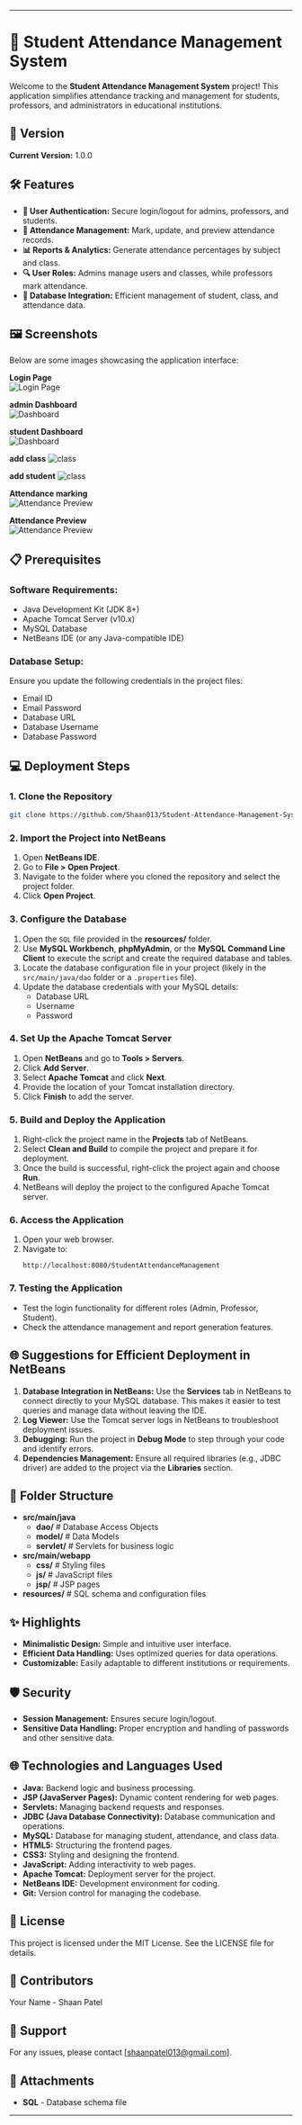 
---

# 📘 Student Attendance Management System  

Welcome to the **Student Attendance Management System** project! This application simplifies attendance tracking and management for students, professors, and administrators in educational institutions.  

## 🚀 Version  

**Current Version:** 1.0.0  

## 🛠 Features  

- **🌟 User Authentication:** Secure login/logout for admins, professors, and students.  
- **📝 Attendance Management:** Mark, update, and preview attendance records.  
- **📊 Reports & Analytics:** Generate attendance percentages by subject and class.  
- **🔍 User Roles:** Admins manage users and classes, while professors mark attendance.  
- **📁 Database Integration:** Efficient management of student, class, and attendance data.  

## 🖼 Screenshots  

Below are some images showcasing the application interface:

**Login Page**  
![Login Page](image/login.png)  

**admin Dashboard**  
![Dashboard](image/admin_dashbord.png)

**student Dashboard**  
![Dashboard](image/student_dashboard.png)

**add class**
![class](image/class.png)

**add student**
![class](image/student.png)

**Attendance marking**  
![Attendance Preview](image/mark_attendace.png)  

**Attendance Preview**  
![Attendance Preview](image/attandance_repo.png)  

## 📋 Prerequisites  

### Software Requirements:  

- Java Development Kit (JDK 8+)  
- Apache Tomcat Server (v10.x)  
- MySQL Database  
- NetBeans IDE (or any Java-compatible IDE)  

### Database Setup:  

Ensure you update the following credentials in the project files:  

- Email ID  
- Email Password  
- Database URL  
- Database Username  
- Database Password  

## 💻 Deployment Steps  

### 1. Clone the Repository  
```bash  
git clone https://github.com/Shaan013/Student-Attendance-Management-System  
```  

### 2. Import the Project into NetBeans  

1. Open **NetBeans IDE**.  
2. Go to **File > Open Project**.  
3. Navigate to the folder where you cloned the repository and select the project folder.  
4. Click **Open Project**.  

### 3. Configure the Database  

1. Open the `SQL` file provided in the **resources/** folder.  
2. Use **MySQL Workbench**, **phpMyAdmin**, or the **MySQL Command Line Client** to execute the script and create the required database and tables.  
3. Locate the database configuration file in your project (likely in the `src/main/java/dao` folder or a `.properties` file).  
4. Update the database credentials with your MySQL details:  
   - Database URL  
   - Username  
   - Password  

### 4. Set Up the Apache Tomcat Server  

1. Open **NetBeans** and go to **Tools > Servers**.  
2. Click **Add Server**.  
3. Select **Apache Tomcat** and click **Next**.  
4. Provide the location of your Tomcat installation directory.  
5. Click **Finish** to add the server.  

### 5. Build and Deploy the Application  

1. Right-click the project name in the **Projects** tab of NetBeans.  
2. Select **Clean and Build** to compile the project and prepare it for deployment.  
3. Once the build is successful, right-click the project again and choose **Run**.  
4. NetBeans will deploy the project to the configured Apache Tomcat server.  

### 6. Access the Application  

1. Open your web browser.  
2. Navigate to:  
   ```  
   http://localhost:8080/StudentAttendanceManagement  
   ```  

### 7. Testing the Application  

- Test the login functionality for different roles (Admin, Professor, Student).  
- Check the attendance management and report generation features.  

## 🌐 Suggestions for Efficient Deployment in NetBeans  

1. **Database Integration in NetBeans:** Use the **Services** tab in NetBeans to connect directly to your MySQL database. This makes it easier to test queries and manage data without leaving the IDE.  
2. **Log Viewer:** Use the Tomcat server logs in NetBeans to troubleshoot deployment issues.  
3. **Debugging:** Run the project in **Debug Mode** to step through your code and identify errors.  
4. **Dependencies Management:** Ensure all required libraries (e.g., JDBC driver) are added to the project via the **Libraries** section.  

## 📂 Folder Structure  

- **src/main/java**  
  - **dao/**         # Database Access Objects  
  - **model/**       # Data Models  
  - **servlet/**     # Servlets for business logic  
- **src/main/webapp**  
  - **css/**         # Styling files  
  - **js/**          # JavaScript files  
  - **jsp/**         # JSP pages  
- **resources/**     # SQL schema and configuration files  

## ✨ Highlights  

- **Minimalistic Design:** Simple and intuitive user interface.  
- **Efficient Data Handling:** Uses optimized queries for data operations.  
- **Customizable:** Easily adaptable to different institutions or requirements.  

## 🛡 Security  

- **Session Management:** Ensures secure login/logout.  
- **Sensitive Data Handling:** Proper encryption and handling of passwords and other sensitive data.  

## 🌐 Technologies and Languages Used  

- **Java:** Backend logic and business processing.  
- **JSP (JavaServer Pages):** Dynamic content rendering for web pages.  
- **Servlets:** Managing backend requests and responses.  
- **JDBC (Java Database Connectivity):** Database communication and operations.  
- **MySQL:** Database for managing student, attendance, and class data.  
- **HTML5:** Structuring the frontend pages.  
- **CSS3:** Styling and designing the frontend.  
- **JavaScript:** Adding interactivity to web pages.  
- **Apache Tomcat:** Deployment server for the project.  
- **NetBeans IDE:** Development environment for coding.  
- **Git:** Version control for managing the codebase.  

## 📜 License  

This project is licensed under the MIT License. See the LICENSE file for details.  

## 👥 Contributors  

Your Name - Shaan Patel

## 📧 Support  

For any issues, please contact [shaanpatel013@gmail.com].  

## 📝 Attachments  

- **SQL** - Database schema file  

---
